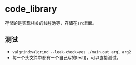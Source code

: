 # code_library

存储的是实现相关的线程池等，存储在`src`里面。

## 测试

- `valgrind`:`valgrind --leak-check=yes ./main.out arg1 arg2`
- 每一个头文件中都有一个自己写的test()，可以直接测试。
